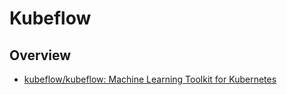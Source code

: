 # Kubeflow

## Overview

- [kubeflow/kubeflow: Machine Learning Toolkit for Kubernetes](https://github.com/kubeflow/kubeflow)
